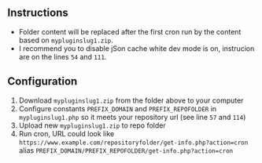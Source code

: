 ## Instructions
- Folder content  will be replaced after the first cron run by the content based on `mypluginslug1.zip`.
- I recommend you to disable jSon cache white dev mode is on, instrucion are on the lines `54` and `111`.

## Configuration
1. Download `mypluginslug1.zip` from the folder above to your computer
2. Configure constants `PREFIX_DOMAIN` and `PREFIX_REPOFOLDER` in `mypluginslug1.php` so it meets your repository url (see line `57` and `114`)
3. Upload new `mypluginslug1.zip` to repo folder
4. Run cron, URL could look like `https://www.example.com/repositoryfolder/get-info.php?action=cron` alias `PREFIX_DOMAIN/PREFIX_REPOFOLDER/get-info.php?action=cron`

